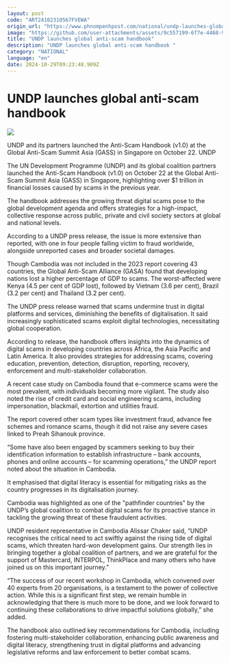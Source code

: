 ```yaml
---
layout: post
code: "ART24102310567FVEWA"
origin_url: "https://www.phnompenhpost.com/national/undp-launches-global-anti-scam-handbook-"
image: "https://github.com/user-attachments/assets/9c557199-6f7e-4468-931d-e5c0406387a7"
title: "UNDP launches global anti-scam handbook"
description: "​​UNDP launches global anti-scam handbook ​"
category: "NATIONAL"
language: "en"
date: 2024-10-29T09:23:48.909Z
---
```


# UNDP launches global anti-scam handbook

![](https://github.com/user-attachments/assets/3c3a4a3d-ae7e-49f4-854d-85e460df0c25)

UNDP and its partners launched the Anti-Scam Handbook (v1.0) at the Global Anti-Scam Summit Asia (GASS) in Singapore on October 22. UNDP

The UN Development Programme (UNDP) and its global coalition partners launched the Anti-Scam Handbook (v1.0) on October 22 at the Global Anti-Scam Summit Asia (GASS) in Singapore, highlighting over $1 trillion in financial losses caused by scams in the previous year.

The handbook addresses the growing threat digital scams pose to the global development agenda and offers strategies for a high-impact, collective response across public, private and civil society sectors at global and national levels.

According to a UNDP press release, the issue is more extensive than reported, with one in four people falling victim to fraud worldwide, alongside unreported cases and broader societal damages.

Though Cambodia was not included in the 2023 report covering 43 countries, the Global Anti-Scam Alliance (GASA) found that developing nations lost a higher percentage of GDP to scams. The worst-affected were Kenya (4.5 per cent of GDP lost), followed by Vietnam (3.6 per cent), Brazil (3.2 per cent) and Thailand (3.2 per cent).

The UNDP press release warned that scams undermine trust in digital platforms and services, diminishing the benefits of digitalisation. It said increasingly sophisticated scams exploit digital technologies, necessitating global cooperation.

According to release, the handbook offers insights into the dynamics of digital scams in developing countries across Africa, the Asia Pacific and Latin America. It also provides strategies for addressing scams, covering education, prevention, detection, disruption, reporting, recovery, enforcement and multi-stakeholder collaboration.

A recent case study on Cambodia found that e-commerce scams were the most prevalent, with individuals becoming more vigilant. The study also noted the rise of credit card and social engineering scams, including impersonation, blackmail, extortion and utilities fraud.

The report covered other scam types like investment fraud, advance fee schemes and romance scams, though it did not raise any severe cases linked to Preah Sihanouk province.

“Some have also been engaged by scammers seeking to buy their identification information to establish infrastructure – bank accounts, phones and online accounts – for scamming operations,” the UNDP report noted about the situation in Cambodia. 

It emphasised that digital literacy is essential for mitigating risks as the country progresses in its digitalisation journey.

Cambodia was highlighted as one of the "pathfinder countries" by the UNDP’s global coalition to combat digital scams for its proactive stance in tackling the growing threat of these fraudulent activities.

UNDP resident representative in Cambodia Alissar Chaker said, “UNDP recognises the critical need to act swiftly against the rising tide of digital scams, which threaten hard-won development gains. Our strength lies in bringing together a global coalition of partners, and we are grateful for the support of Mastercard, INTERPOL, ThinkPlace and many others who have joined us on this important journey.”

“The success of our recent workshop in Cambodia, which convened over 40 experts from 20 organisations, is a testament to the power of collective action. While this is a significant first step, we remain humble in acknowledging that there is much more to be done, and we look forward to continuing these collaborations to drive impactful solutions globally,” she added.

The handbook also outlined key recommendations for Cambodia, including fostering multi-stakeholder collaboration, enhancing public awareness and digital literacy, strengthening trust in digital platforms and advancing legislative reforms and law enforcement to better combat scams.